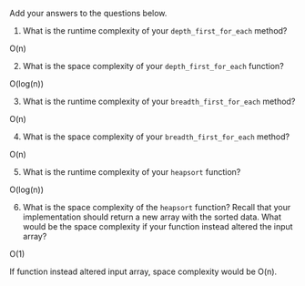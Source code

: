 Add your answers to the questions below.

1. What is the runtime complexity of your `depth_first_for_each` method?

O(n)


2. What is the space complexity of your `depth_first_for_each` function?

O(log(n))


3. What is the runtime complexity of your `breadth_first_for_each` method?

O(n) 


4. What is the space complexity of your `breadth_first_for_each` method?

O(n)


5. What is the runtime complexity of your `heapsort` function?

O(log(n))


6. What is the space complexity of the `heapsort` function? Recall that your implementation should return a new array with the sorted data. What would be the space complexity if your function instead altered the input array?

O(1)

If function instead altered input array, space complexity would be O(n).